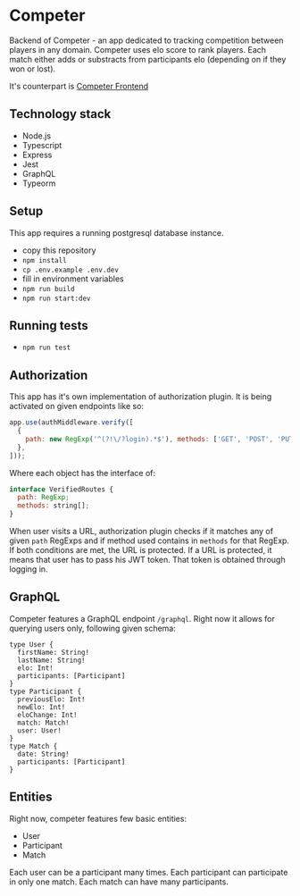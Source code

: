 # Competer
Backend of Competer - an app dedicated to tracking competition between players in any domain.
Competer uses elo score to rank players.
Each match either adds or substracts from participants elo (depending on if they won or lost).

It's counterpart is [Competer Frontend](https://github.com/kozikkam/competer-frontend)

## Technology stack
- Node.js
- Typescript
- Express
- Jest
- GraphQL
- Typeorm

## Setup
This app requires a running postgresql database instance.

- copy this repository
- `npm install`
- `cp .env.example .env.dev`
- fill in environment variables
- `npm run build`
- `npm run start:dev`

## Running tests
- `npm run test`

## Authorization
This app has it's own implementation of authorization plugin. It is being activated on given endpoints like so:

```javascript
app.use(authMiddleware.verify([
  {
    path: new RegExp('^(?!\/?login).*$'), methods: ['GET', 'POST', 'PUT', 'DELETE'],
  },
]));
```

Where each object has the interface of:

```javascript
interface VerifiedRoutes {
  path: RegExp;
  methods: string[];
}
```

When user visits a URL, authorization plugin checks if it matches any of given `path` RegExps and if method used contains
in `methods` for that RegExp. If both conditions are met, the URL is protected.
If a URL is protected, it means that user has to pass his JWT token. That token is obtained through logging in.

## GraphQL
Competer features a GraphQL endpoint `/graphql`. Right now it allows for querying users only, following given schema:

```
type User {
  firstName: String!
  lastName: String!
  elo: Int!
  participants: [Participant]
}
type Participant {
  previousElo: Int!
  newElo: Int!
  eloChange: Int!
  match: Match!
  user: User!
}
type Match {
  date: String!
  participants: [Participant]
}
```

## Entities
Right now, competer features few basic entities:

- User
- Participant
- Match

Each user can be a participant many times. Each participant can participate in only one match.
Each match can have many participants.
